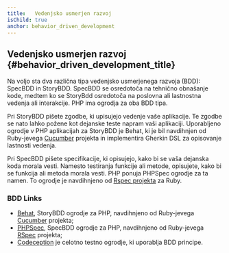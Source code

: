 ```yaml
---
title:   Vedenjsko usmerjen razvoj
isChild: true
anchor: behavior_driven_development
---
```


## Vedenjsko usmerjen razvoj {#behavior_driven_development_title}

Na voljo sta dva različna tipa vedenjsko usmerjenega razvoja (BDD): SpecBDD in StoryBDD. SpecBDD se osredotoča na tehnično obnašanje kode,
medtem ko se StoryBdd osredotoča na poslovna ali lastnostna vedenja ali interakcije. PHP ima ogrodja za oba BDD tipa.

Pri StoryBDD pišete zgodbe, ki upisujejo vedenje vaše aplikacije. Te zgodbe
se nato lahko požene kot dejanske teste napram vaši aplikaciji. Uporabljeno ogrodje v PHP aplikacijah za StoryBDD
je Behat, ki je bil navdihnjen od Ruby-jevega [Cucumber](http://cukes.info) projekta in implementira Gherkin DSL
za opisovanje lastnosti vedenja.

Pri SpecBDD pišete specifikacije, ki opisujejo, kako bi se vaša dejanska koda morala vesti. Namesto testiranja
funkcije ali metode, opisujete, kako bi se funkcija ali metoda morala vesti. PHP ponuja PHPSpec ogrodje za ta namen.
To ogrodje je navdihnjeno od [Rspec projekta](http://rspec.info/) za Ruby.

### BDD Links

* [Behat](http://behat.org/), StoryBDD ogrodje za PHP, navdihnjeno od Ruby-jevega [Cucumber](http://cukes.info/) projekta;
* [PHPSpec](http://www.phpspec.net/), SpecBDD ogrodje za PHP, navdihnjeno od Ruby-jevega [RSpec](http://rspec.info/) projekta;
* [Codeception](http://www.codeception.com) je celotno testno ogrodje, ki uporablja BDD principe.

